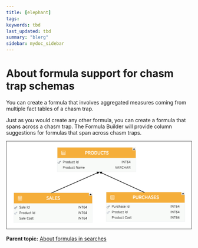 ```yaml
---
title: [elephant]
tags: 
keywords: tbd
last_updated: tbd
summary: "blerg"
sidebar: mydoc_sidebar
---
```

# About formula support for chasm trap schemas

You can create a formula that involves aggregated measures coming from multiple fact tables of a chasm trap.

Just as you would create any other formula, you can create a formula that spans across a chasm trap. The Formula Builder will provide column suggestions for formulas that span across chasm traps.

 ![](../../images/chasm_trap_formulas.png "Formula: sum(Product Cost) / sum (Sales Cost)") 

**Parent topic:** [About formulas in searches](../../pages/complex_searches/add_formula_to_search.html)


